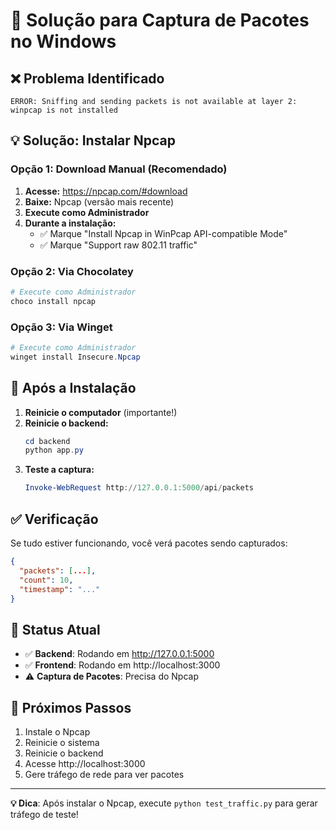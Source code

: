 # 🔧 Solução para Captura de Pacotes no Windows

## ❌ Problema Identificado

```
ERROR: Sniffing and sending packets is not available at layer 2: winpcap is not installed
```

## 💡 Solução: Instalar Npcap

### Opção 1: Download Manual (Recomendado)
1. **Acesse:** https://npcap.com/#download
2. **Baixe:** Npcap (versão mais recente)
3. **Execute como Administrador**
4. **Durante a instalação:**
   - ✅ Marque "Install Npcap in WinPcap API-compatible Mode"
   - ✅ Marque "Support raw 802.11 traffic"

### Opção 2: Via Chocolatey
```powershell
# Execute como Administrador
choco install npcap
```

### Opção 3: Via Winget
```powershell
# Execute como Administrador  
winget install Insecure.Npcap
```

## 🔄 Após a Instalação

1. **Reinicie o computador** (importante!)
2. **Reinicie o backend:**
   ```powershell
   cd backend
   python app.py
   ```
3. **Teste a captura:**
   ```powershell
   Invoke-WebRequest http://127.0.0.1:5000/api/packets
   ```

## ✅ Verificação

Se tudo estiver funcionando, você verá pacotes sendo capturados:
```json
{
  "packets": [...],
  "count": 10,
  "timestamp": "..."
}
```

## 🚀 Status Atual

- ✅ **Backend**: Rodando em http://127.0.0.1:5000
- ✅ **Frontend**: Rodando em http://localhost:3000  
- ⚠️ **Captura de Pacotes**: Precisa do Npcap

## 🎯 Próximos Passos

1. Instale o Npcap
2. Reinicie o sistema
3. Reinicie o backend
4. Acesse http://localhost:3000
5. Gere tráfego de rede para ver pacotes

---

**💡 Dica**: Após instalar o Npcap, execute `python test_traffic.py` para gerar tráfego de teste!
